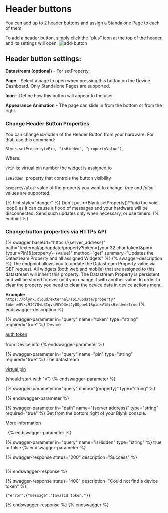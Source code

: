# Header buttons

You can add up to 2 header buttons and assign a Standalone Page to each of them.

To add a header button, simply click the “plus” icon at the top of the header, and its settings will open.
![add-button](https://github.com/blynkkk/docs/assets/72790181/65dd21dd-9df7-46d5-8029-9f11c9ed3bf7)


## Header button settings:

**Datastream (optional)** - For setProperty.

**Page** - Select a page to open when pressing this button on the Device Dashboard. Only Standalone Pages are supported.

**Icon** - Define how this button will appear to the user.

**Appearance Animation** - The page can slide in from the bottom or from the right.

### **Change Header Button Properties**

You can change *isHidden* of the Header Button from your hardware. For that, use this command:

`Blynk.setProperty(vPin, "isHidden", "propertyValue");`

Where:

`vPin` is: virtual pin number the widget is assigned to

`isHidden`: property that controls the button visibility

`propertyValue`: value of the property you want to change. *true* and *false* values are supported.

{% hint style="danger" %} Don't put **Blynk.setProperty()**into the void loop() as it can cause a flood of messages and your hardware will be disconnected. Send such updates only when necessary, or use timers. {% endhint %}

### Change button properties via HTTPs API

{% swagger baseUrl="https://{server_address}" path="/external/api/update/property?token={your 32 char token}&pin={your vPin}&{property}={value}" method="get" summary="Updates the Datastream Property and all assigned Widgets" %}
{% swagger-description %}
The endpoint allows you to update the Datastream Property value via GET request. All widgets (both web and mobile) that are assigned to this datastream will inherit this property. The Datastream Property is persistent and will be stored forever until you change it with another value. In order to clear the property you need to clear the device data in device actions menu.

**Example:**\
`https://blynk.cloud/external/api/update/property?token=GVki9IC70vb3IqvsV0YD3el4y0OpneL1&pin=V1&isHidden=true`
{% endswagger-description %}

{% swagger-parameter in="query" name="token" type="string" required="true" %}
Device 

[auth token](../../concepts/device.md#authtoken)

 from Device info
{% endswagger-parameter %}

{% swagger-parameter in="query" name="pin" type="string" required="true" %}
The datastream 

[virtual pin](../../blynk.console/templates/datastreams/virtual-pin.md)

 (should start with "v")
{% endswagger-parameter %}

{% swagger-parameter in="query" name="{property}" type="string" %}

{% endswagger-parameter %}

{% swagger-parameter in="path" name="{server address}" type="string" required="true" %}
Get from the bottom right of your Blynk console. 

[More information](../../blynk.cloud/device-https-api/troubleshooting.md)

.
{% endswagger-parameter %}

{% swagger-parameter in="query" name="isHidden" type="string" %}
true or false
{% endswagger-parameter %}

{% swagger-response status="200" description="Success" %}
```
```
{% endswagger-response %}

{% swagger-response status="400" description="Could not find a device token" %}
```
{"error":{"message":"Invalid token."}}
```
{% endswagger-response %}
{% endswagger %}
